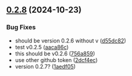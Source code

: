 ## [0.2.8](https://github.com/spaceandtimelabs/sxt-node-chart-repo/compare/0.2.7...0.2.8) (2024-10-23)


### Bug Fixes

* should be version 0.2.6 without v ([d55dc82](https://github.com/spaceandtimelabs/sxt-node-chart-repo/commit/d55dc8236bea9a9bb84c590b307fe5db40cf07bd))
* test v0.2.5 ([aaca86c](https://github.com/spaceandtimelabs/sxt-node-chart-repo/commit/aaca86c8dc66ec8f4e410e1230feec902ebdd6e8))
* this should be v0.2.6 ([756a859](https://github.com/spaceandtimelabs/sxt-node-chart-repo/commit/756a8595ee9def24f42a2b9250c1d728e62c40e6))
* use other github token ([2dcf4ec](https://github.com/spaceandtimelabs/sxt-node-chart-repo/commit/2dcf4ecdbca448dfaf12275885d91717f16ec463))
* version 0.2.7? ([1aedf05](https://github.com/spaceandtimelabs/sxt-node-chart-repo/commit/1aedf05bfa841e8158f2e16fe5ae694c72b8d4a1))



